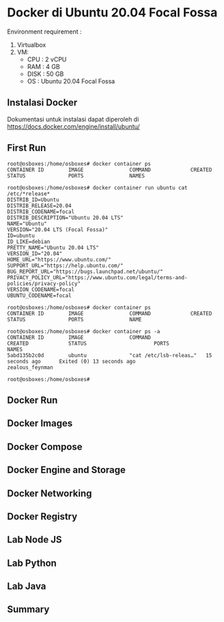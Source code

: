 # Docker di Ubuntu 20.04 Focal Fossa
Environment requirement :
1. Virtualbox
2. VM:
    - CPU : 2 vCPU
    - RAM : 4 GB
    - DISK : 50 GB
    - OS : Ubuntu 20.04 Focal Fossa
## Instalasi Docker
Dokumentasi untuk instalasi dapat diperoleh di https://docs.docker.com/engine/install/ubuntu/

## First Run
```script
root@osboxes:/home/osboxes# docker container ps
CONTAINER ID        IMAGE               COMMAND             CREATED             STATUS              PORTS               NAMES

root@osboxes:/home/osboxes# docker container run ubuntu cat /etc/*release*
DISTRIB_ID=Ubuntu
DISTRIB_RELEASE=20.04
DISTRIB_CODENAME=focal
DISTRIB_DESCRIPTION="Ubuntu 20.04 LTS"
NAME="Ubuntu"
VERSION="20.04 LTS (Focal Fossa)"
ID=ubuntu
ID_LIKE=debian
PRETTY_NAME="Ubuntu 20.04 LTS"
VERSION_ID="20.04"
HOME_URL="https://www.ubuntu.com/"
SUPPORT_URL="https://help.ubuntu.com/"
BUG_REPORT_URL="https://bugs.launchpad.net/ubuntu/"
PRIVACY_POLICY_URL="https://www.ubuntu.com/legal/terms-and-policies/privacy-policy"
VERSION_CODENAME=focal
UBUNTU_CODENAME=focal

root@osboxes:/home/osboxes# docker container ps
CONTAINER ID        IMAGE               COMMAND             CREATED             STATUS              PORTS               NAME

root@osboxes:/home/osboxes# docker container ps -a
CONTAINER ID        IMAGE               COMMAND                  CREATED             STATUS                      PORTS               NAMES
5abd135b2c0d        ubuntu              "cat /etc/lsb-releas…"   15 seconds ago      Exited (0) 13 seconds ago                       zealous_feynman

root@osboxes:/home/osboxes#
```

## Docker Run
## Docker Images
## Docker Compose
## Docker Engine and Storage
## Docker Networking
## Docker Registry
## Lab Node JS
## Lab Python
## Lab Java
## Summary
